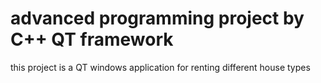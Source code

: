 # advanced programming project by C++ QT framework
this project is a QT windows application for renting different house types 
